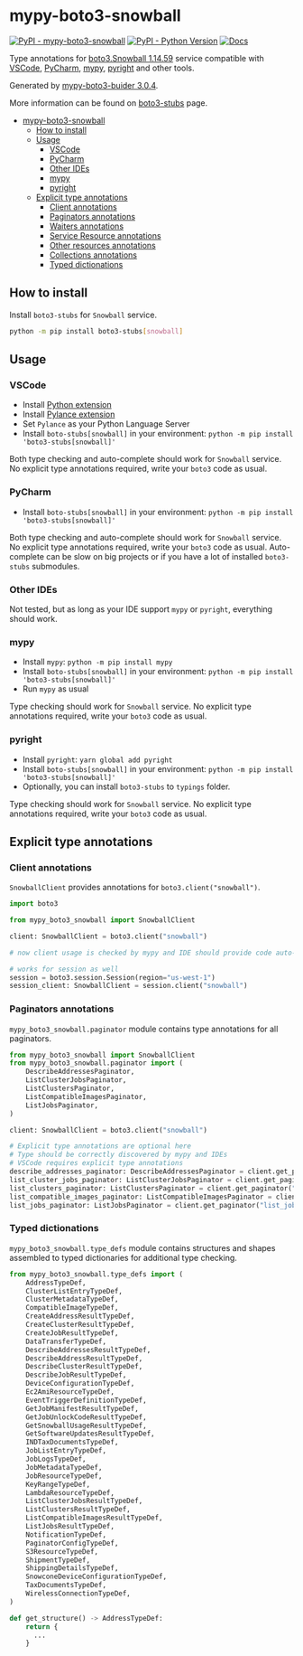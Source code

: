 # mypy-boto3-snowball

[![PyPI - mypy-boto3-snowball](https://img.shields.io/pypi/v/mypy-boto3-snowball.svg?color=blue)](https://pypi.org/project/mypy-boto3-snowball)
[![PyPI - Python Version](https://img.shields.io/pypi/pyversions/mypy-boto3-snowball.svg?color=blue)](https://pypi.org/project/mypy-boto3-snowball)
[![Docs](https://img.shields.io/readthedocs/mypy-boto3-builder.svg?color=blue)](https://mypy-boto3-builder.readthedocs.io/)

Type annotations for
[boto3.Snowball 1.14.59](https://boto3.amazonaws.com/v1/documentation/api/1.14.59/reference/services/snowball.html#Snowball) service
compatible with
[VSCode](https://code.visualstudio.com/),
[PyCharm](https://www.jetbrains.com/pycharm/),
[mypy](https://github.com/python/mypy),
[pyright](https://github.com/microsoft/pyright)
and other tools.

Generated by [mypy-boto3-buider 3.0.4](https://github.com/vemel/mypy_boto3_builder).

More information can be found on [boto3-stubs](https://pypi.org/project/boto3-stubs/) page.

- [mypy-boto3-snowball](#mypy-boto3-snowball)
  - [How to install](#how-to-install)
  - [Usage](#usage)
    - [VSCode](#vscode)
    - [PyCharm](#pycharm)
    - [Other IDEs](#other-ides)
    - [mypy](#mypy)
    - [pyright](#pyright)
  - [Explicit type annotations](#explicit-type-annotations)
    - [Client annotations](#client-annotations)
    - [Paginators annotations](#paginators-annotations)
    - [Waiters annotations](#waiters-annotations)
    - [Service Resource annotations](#service-resource-annotations)
    - [Other resources annotations](#other-resources-annotations)
    - [Collections annotations](#collections-annotations)
    - [Typed dictionations](#typed-dictionations)

## How to install

Install `boto3-stubs` for `Snowball` service.

```bash
python -m pip install boto3-stubs[snowball]
```

## Usage

### VSCode

- Install [Python extension](https://marketplace.visualstudio.com/items?itemName=ms-python.python)
- Install [Pylance extension](https://marketplace.visualstudio.com/items?itemName=ms-python.vscode-pylance)
- Set `Pylance` as your Python Language Server
- Install `boto-stubs[snowball]` in your environment: `python -m pip install 'boto3-stubs[snowball]'`

Both type checking and auto-complete should work for `Snowball` service.
No explicit type annotations required, write your `boto3` code as usual.

### PyCharm

- Install `boto-stubs[snowball]` in your environment: `python -m pip install 'boto3-stubs[snowball]'`

Both type checking and auto-complete should work for `Snowball` service.
No explicit type annotations required, write your `boto3` code as usual.
Auto-complete can be slow on big projects or if you have a lot of installed `boto3-stubs` submodules.

### Other IDEs

Not tested, but as long as your IDE support `mypy` or `pyright`, everything should work.

### mypy

- Install `mypy`: `python -m pip install mypy`
- Install `boto-stubs[snowball]` in your environment: `python -m pip install 'boto3-stubs[snowball]'`
- Run `mypy` as usual

Type checking should work for `Snowball` service.
No explicit type annotations required, write your `boto3` code as usual.

### pyright

- Install `pyright`: `yarn global add pyright`
- Install `boto-stubs[snowball]` in your environment: `python -m pip install 'boto3-stubs[snowball]'`
- Optionally, you can install `boto3-stubs` to `typings` folder.

Type checking should work for `Snowball` service.
No explicit type annotations required, write your `boto3` code as usual.

## Explicit type annotations

### Client annotations

`SnowballClient` provides annotations for `boto3.client("snowball")`.

```python
import boto3

from mypy_boto3_snowball import SnowballClient

client: SnowballClient = boto3.client("snowball")

# now client usage is checked by mypy and IDE should provide code auto-complete

# works for session as well
session = boto3.session.Session(region="us-west-1")
session_client: SnowballClient = session.client("snowball")
```

### Paginators annotations

`mypy_boto3_snowball.paginator` module contains type annotations for all paginators.

```python
from mypy_boto3_snowball import SnowballClient
from mypy_boto3_snowball.paginator import (
    DescribeAddressesPaginator,
    ListClusterJobsPaginator,
    ListClustersPaginator,
    ListCompatibleImagesPaginator,
    ListJobsPaginator,
)

client: SnowballClient = boto3.client("snowball")

# Explicit type annotations are optional here
# Type should be correctly discovered by mypy and IDEs
# VSCode requires explicit type annotations
describe_addresses_paginator: DescribeAddressesPaginator = client.get_paginator("describe_addresses")
list_cluster_jobs_paginator: ListClusterJobsPaginator = client.get_paginator("list_cluster_jobs")
list_clusters_paginator: ListClustersPaginator = client.get_paginator("list_clusters")
list_compatible_images_paginator: ListCompatibleImagesPaginator = client.get_paginator("list_compatible_images")
list_jobs_paginator: ListJobsPaginator = client.get_paginator("list_jobs")
```







### Typed dictionations

`mypy_boto3_snowball.type_defs` module contains structures and shapes assembled
to typed dictionaries for additional type checking.

```python
from mypy_boto3_snowball.type_defs import (
    AddressTypeDef,
    ClusterListEntryTypeDef,
    ClusterMetadataTypeDef,
    CompatibleImageTypeDef,
    CreateAddressResultTypeDef,
    CreateClusterResultTypeDef,
    CreateJobResultTypeDef,
    DataTransferTypeDef,
    DescribeAddressesResultTypeDef,
    DescribeAddressResultTypeDef,
    DescribeClusterResultTypeDef,
    DescribeJobResultTypeDef,
    DeviceConfigurationTypeDef,
    Ec2AmiResourceTypeDef,
    EventTriggerDefinitionTypeDef,
    GetJobManifestResultTypeDef,
    GetJobUnlockCodeResultTypeDef,
    GetSnowballUsageResultTypeDef,
    GetSoftwareUpdatesResultTypeDef,
    INDTaxDocumentsTypeDef,
    JobListEntryTypeDef,
    JobLogsTypeDef,
    JobMetadataTypeDef,
    JobResourceTypeDef,
    KeyRangeTypeDef,
    LambdaResourceTypeDef,
    ListClusterJobsResultTypeDef,
    ListClustersResultTypeDef,
    ListCompatibleImagesResultTypeDef,
    ListJobsResultTypeDef,
    NotificationTypeDef,
    PaginatorConfigTypeDef,
    S3ResourceTypeDef,
    ShipmentTypeDef,
    ShippingDetailsTypeDef,
    SnowconeDeviceConfigurationTypeDef,
    TaxDocumentsTypeDef,
    WirelessConnectionTypeDef,
)

def get_structure() -> AddressTypeDef:
    return {
      ...
    }
```
